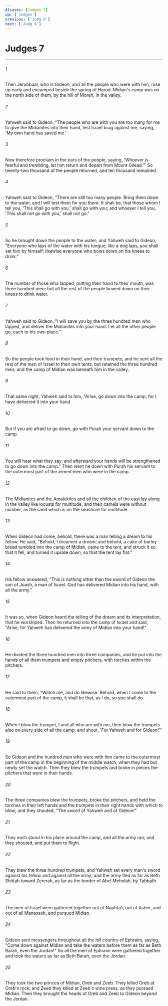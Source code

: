 ```yaml
---
Aliases: [Judges 7]
up: ['Judges']
previous: ['Judg 6']
next: ['Judg 8']
---
```

# Judges 7
***





###### 1 

Then Jerubbaal, who is Gideon, and all the people who were with him, rose up early and encamped beside the spring of Harod. Midian's camp was on the north side of them, by the hill of Moreh, in the valley. 



###### 2 

Yahweh said to Gideon, "The people who are with you are too many for me to give the Midianites into their hand, lest Israel brag against me, saying, 'My own hand has saved me.' 



###### 3 

Now therefore proclaim in the ears of the people, saying, 'Whoever is fearful and trembling, let him return and depart from Mount Gilead.'" So twenty-two thousand of the people returned, and ten thousand remained. 



###### 4 

Yahweh said to Gideon, "There are still too many people. Bring them down to the water, and I will test them for you there. It shall be, that those whom I tell you, 'This shall go with you,' shall go with you; and whoever I tell you, 'This shall not go with you,' shall not go." 



###### 5 

So he brought down the people to the water; and Yahweh said to Gideon, "Everyone who laps of the water with his tongue, like a dog laps, you shall set him by himself; likewise everyone who bows down on his knees to drink." 



###### 6 

The number of those who lapped, putting their hand to their mouth, was three hundred men; but all the rest of the people bowed down on their knees to drink water. 



###### 7 

Yahweh said to Gideon, "I will save you by the three hundred men who lapped, and deliver the Midianites into your hand. Let all the other people go, each to his own place." 



###### 8 

So the people took food in their hand, and their trumpets; and he sent all the rest of the men of Israel to their own tents, but retained the three hundred men; and the camp of Midian was beneath him in the valley. 



###### 9 

That same night, Yahweh said to him, "Arise, go down into the camp, for I have delivered it into your hand. 



###### 10 

But if you are afraid to go down, go with Purah your servant down to the camp. 



###### 11 

You will hear what they say; and afterward your hands will be strengthened to go down into the camp." Then went he down with Purah his servant to the outermost part of the armed men who were in the camp. 



###### 12 

The Midianites and the Amalekites and all the children of the east lay along in the valley like locusts for multitude; and their camels were without number, as the sand which is on the seashore for multitude. 



###### 13 

When Gideon had come, behold, there was a man telling a dream to his fellow. He said, "Behold, I dreamed a dream; and behold, a cake of barley bread tumbled into the camp of Midian, came to the tent, and struck it so that it fell, and turned it upside down, so that the tent lay flat." 



###### 14 

His fellow answered, "This is nothing other than the sword of Gideon the son of Joash, a man of Israel. God has delivered Midian into his hand, with all the army." 



###### 15 

It was so, when Gideon heard the telling of the dream and its interpretation, that he worshiped. Then he returned into the camp of Israel and said, "Arise, for Yahweh has delivered the army of Midian into your hand!" 



###### 16 

He divided the three hundred men into three companies, and he put into the hands of all them trumpets and empty pitchers, with torches within the pitchers. 



###### 17 

He said to them, "Watch me, and do likewise. Behold, when I come to the outermost part of the camp, it shall be that, as I do, so you shall do. 



###### 18 

When I blow the trumpet, I and all who are with me, then blow the trumpets also on every side of all the camp, and shout, 'For Yahweh and for Gideon!'" 



###### 19 

So Gideon and the hundred men who were with him came to the outermost part of the camp in the beginning of the middle watch, when they had but newly set the watch. Then they blew the trumpets and broke in pieces the pitchers that were in their hands. 



###### 20 

The three companies blew the trumpets, broke the pitchers, and held the torches in their left hands and the trumpets in their right hands with which to blow; and they shouted, "The sword of Yahweh and of Gideon!" 



###### 21 

They each stood in his place around the camp, and all the army ran; and they shouted, and put them to flight. 



###### 22 

They blew the three hundred trumpets, and Yahweh set every man's sword against his fellow and against all the army; and the army fled as far as Beth Shittah toward Zererah, as far as the border of Abel Meholah, by Tabbath. 



###### 23 

The men of Israel were gathered together out of Naphtali, out of Asher, and out of all Manasseh, and pursued Midian. 



###### 24 

Gideon sent messengers throughout all the hill country of Ephraim, saying, "Come down against Midian and take the waters before them as far as Beth Barah, even the Jordan!" So all the men of Ephraim were gathered together and took the waters as far as Beth Barah, even the Jordan. 



###### 25 

They took the two princes of Midian, Oreb and Zeeb. They killed Oreb at Oreb's rock, and Zeeb they killed at Zeeb's wine press, as they pursued Midian. Then they brought the heads of Oreb and Zeeb to Gideon beyond the Jordan.
